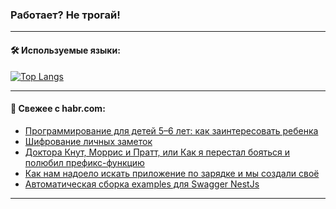 ### Работает? Не трогай!

---
<!--
#### 🛠️ Technical stack:

![Java](https://img.shields.io/badge/Java-informational?logo=Oracle&style=flat&logoColor=white&color=FF4500)
![Kotlin](https://img.shields.io/badge/Kotlin-informational?logo=Kotlin&style=flat&logoColor=white&color=774D97)
![TS](https://img.shields.io/badge/TypeScript-informational?logo=typeScript&style=flat&logoColor=black&color=017acc)
![Python](https://img.shields.io/badge/Python-informational?logo=Python&style=flat&logoColor=black&color=ffdd54) <br>
![Spring](https://img.shields.io/badge/Spring-informational?logo=Spring&style=flat&logoColor=white&color=6DB33F) 
![SpringBoot](https://img.shields.io/badge/SpringBoot-informational?logo=SpringBoot&style=flat&logoColor=white&color=6DB33F)
![Nest](https://img.shields.io/badge/NestJS-informational?logo=NestJS&style=flat&logoColor=white&color=E0234E) 
![NodeJS](https://img.shields.io/badge/NodeJS-informational?logo=node.js&style=flat&logoColor=white&color=70A760)<br>
![PostgreSQL](https://img.shields.io/badge/PostgreSQL-informational?logo=PostgreSQL&style=flat&logoColor=white&color=DAA520)
![MongoDB](https://img.shields.io/badge/MongoDB-informational?logo=MongoDB&style=flat&logoColor=white&color=870000)
![Apache](https://img.shields.io/badge/Apache-informational?logo=apache&style=flat&logoColor=white&color=f74e28)

___ 
-->

#### 🛠️ Используемые языки:

[![Top Langs](https://github-readme-stats-u2qms2cxw-advtsettinggmailcoms-projects.vercel.app/api/top-langs/?username=zloylis&langs_count=10&hide_title=true&title_color=e6edf3&size_weight=0.5&count_weight=0.5&layout=compact&hide_progress=true&hide_border=true&theme=dracula)](https://github.com/zloylis)

<!---


####  :octocat:&nbsp;&nbsp; Статистика:

![GitHub stats](https://github-readme-stats-u2qms2cxw-advtsettinggmailcoms-projects.vercel.app/api?username=zloylis&show_icons=true&hide_border=true&theme=dracula&title_color=e6edf3&include_all_commits=true&count_private=true&hide_rank=false&hide_title=true&rank_icon=github)
-->
---

#### 💬 Свежее с habr.com:

<!-- BLOG-POST-LIST:START -->
- [Программирование для детей 5–6 лет: как заинтересовать ребенка](https://habr.com/ru/companies/pixel_study/articles/843532/?utm_source=habrahabr&utm_medium=rss&utm_campaign=843532)
- [Шифрование личных заметок](https://habr.com/ru/companies/globalsign/articles/843518/?utm_source=habrahabr&utm_medium=rss&utm_campaign=843518)
- [Доктора Кнут, Моррис и Пратт, или Как я перестал бояться и полюбил префикс-функцию](https://habr.com/ru/articles/843376/?utm_source=habrahabr&utm_medium=rss&utm_campaign=843376)
- [Как нам надоело искать приложение по зарядке и мы создали своё](https://habr.com/ru/articles/843500/?utm_source=habrahabr&utm_medium=rss&utm_campaign=843500)
- [Автоматическая сборка examples для Swagger NestJs](https://habr.com/ru/articles/843492/?utm_source=habrahabr&utm_medium=rss&utm_campaign=843492)
<!-- BLOG-POST-LIST:END -->

---
